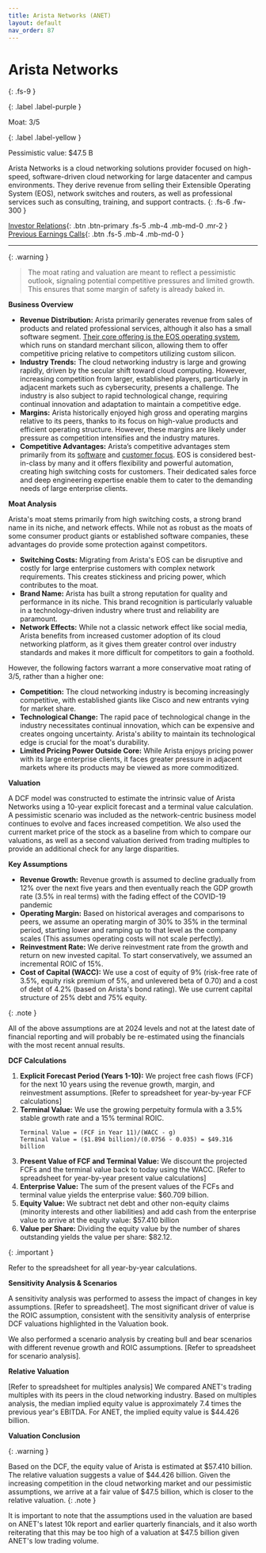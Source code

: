 ```yaml
---
title: Arista Networks (ANET)
layout: default
nav_order: 87
---
```


# Arista Networks
{: .fs-9 }

{: .label .label-purple }

Moat: 3/5

{: .label .label-yellow }

Pessimistic value: $47.5 B

Arista Networks is a cloud networking solutions provider focused on high-speed, software-driven cloud networking for large datacenter and campus environments. They derive revenue from selling their Extensible Operating System (EOS), network switches and routers, as well as professional services such as consulting, training, and support contracts.
{: .fs-6 .fw-300 }

[Investor Relations](https://www.google.com/search?q=ANET+investor+relations){: .btn .btn-primary .fs-5 .mb-4 .mb-md-0 .mr-2 }
[Previous Earnings Calls](https://discountingcashflows.com/company/ANET/transcripts/){: .btn .fs-5 .mb-4 .mb-md-0 }

---

{: .warning } 
>The moat rating and valuation are meant to reflect a pessimistic outlook, signaling potential competitive pressures and limited growth. This ensures that some margin of safety is already baked in.


**Business Overview**

* **Revenue Distribution:**  Arista primarily generates revenue from sales of products and related professional services, although it also has a small software segment. 
<ins>Their core offering is the EOS operating system</ins>, which runs on standard merchant silicon, allowing them to offer competitive pricing relative to competitors utilizing custom silicon.
* **Industry Trends:** The cloud networking industry is large and growing rapidly, driven by the secular shift toward cloud computing. However, increasing competition from larger, established players, particularly in adjacent markets such as cybersecurity, presents a challenge. The industry is also subject to rapid technological change, requiring continual innovation and adaptation to maintain a competitive edge.
* **Margins:** Arista historically enjoyed high gross and operating margins relative to its peers, thanks to its focus on high-value products and efficient operating structure. However, these margins are likely under pressure as competition intensifies and the industry matures.
* **Competitive Advantages:** Arista’s competitive advantages stem primarily from its <ins>software</ins> and <ins>customer focus</ins>.  EOS is considered best-in-class by many and it offers flexibility and powerful automation, creating high switching costs for customers. Their dedicated sales force and deep engineering expertise enable them to cater to the demanding needs of large enterprise clients.  

**Moat Analysis**

Arista's moat stems primarily from high switching costs, a strong brand name in its niche, and network effects.  While not as robust as the moats of some consumer product giants or established software companies, these advantages do provide some protection against competitors.

* **Switching Costs:** Migrating from Arista's EOS can be disruptive and costly for large enterprise customers with complex network requirements.  This creates stickiness and pricing power, which contributes to the moat.
* **Brand Name:** Arista has built a strong reputation for quality and performance in its niche.  This brand recognition is particularly valuable in a technology-driven industry where trust and reliability are paramount.
* **Network Effects:** While not a classic network effect like social media, Arista benefits from increased customer adoption of its cloud networking platform, as it gives them greater control over industry standards and makes it more difficult for competitors to gain a foothold.

However, the following factors warrant a more conservative moat rating of 3/5, rather than a higher one:

* **Competition:** The cloud networking industry is becoming increasingly competitive, with established giants like Cisco and new entrants vying for market share.
* **Technological Change:** The rapid pace of technological change in the industry necessitates continual innovation, which can be expensive and creates ongoing uncertainty.  Arista's ability to maintain its technological edge is crucial for the moat's durability.
* **Limited Pricing Power Outside Core:** While Arista enjoys pricing power with its large enterprise clients, it faces greater pressure in adjacent markets where its products may be viewed as more commoditized.


**Valuation**

A DCF model was constructed to estimate the intrinsic value of Arista Networks using a 10-year explicit forecast and a terminal value calculation. A pessimistic scenario was included as the network-centric business model continues to evolve and faces increased competition. We also used the current market price of the stock as a baseline from which to compare our valuations, as well as a second valuation derived from trading multiples to provide an additional check for any large disparities.

**Key Assumptions**

* **Revenue Growth:** Revenue growth is assumed to decline gradually from 12% over the next five years and then eventually reach the GDP growth rate (3.5% in real terms) with the fading effect of the COVID-19 pandemic
* **Operating Margin:** Based on historical averages and comparisons to peers, we assume an operating margin of 30% to 35% in the terminal period, starting lower and ramping up to that level as the company scales (This assumes operating costs will not scale perfectly).
* **Reinvestment Rate:** We derive reinvestment rate from the growth and return on new invested capital. To start conservatively, we assumed an incremental ROIC of 15%. 
* **Cost of Capital (WACC):** We use a cost of equity of 9% (risk-free rate of 3.5%, equity risk premium of 5%, and unlevered beta of 0.70) and a cost of debt of 4.2% (based on Arista's bond rating). We use current capital structure of 25% debt and 75% equity.

{: .note }

All of the above assumptions are at 2024 levels and not at the latest date of financial reporting and will probably be re-estimated using the financials with the most recent annual results. 

**DCF Calculations**

1. **Explicit Forecast Period (Years 1-10):** We project free cash flows (FCF) for the next 10 years using the revenue growth, margin, and reinvestment assumptions. [Refer to spreadsheet for year-by-year FCF calculations]
2. **Terminal Value:** We use the growing perpetuity formula with a 3.5% stable growth rate and a 15% terminal ROIC.
   ```
   Terminal Value = (FCF in Year 11)/(WACC - g)
   Terminal Value = ($1.894 billion)/(0.0756 - 0.035) = $49.316 billion
   ```
3. **Present Value of FCF and Terminal Value:** We discount the projected FCFs and the terminal value back to today using the WACC.  [Refer to spreadsheet for year-by-year present value calculations]
4. **Enterprise Value:** The sum of the present values of the FCFs and terminal value yields the enterprise value: $60.709 billion.
5. **Equity Value:** We subtract net debt and other non-equity claims (minority interests and other liabilities) and add cash from the enterprise value to arrive at the equity value: $57.410 billion
6. **Value per Share:** Dividing the equity value by the number of shares outstanding yields the value per share: $82.12.

{: .important }

Refer to the spreadsheet for all year-by-year calculations.

**Sensitivity Analysis & Scenarios**

A sensitivity analysis was performed to assess the impact of changes in key assumptions. [Refer to spreadsheet]. The most significant driver of value is the ROIC assumption, consistent with the sensitivity analysis of enterprise DCF valuations highlighted in the Valuation book.

We also performed a scenario analysis by creating bull and bear scenarios with different revenue growth and ROIC assumptions. [Refer to spreadsheet for scenario analysis].

**Relative Valuation**

[Refer to spreadsheet for multiples analysis] We compared ANET's trading multiples with its peers in the cloud networking industry. Based on multiples analysis, the median implied equity value is approximately 7.4 times the previous year's EBITDA. For ANET, the implied equity value is $44.426 billion.

**Valuation Conclusion**

{: .warning }

Based on the DCF, the equity value of Arista is estimated at $57.410 billion.  The relative valuation suggests a value of $44.426 billion. Given the increasing competition in the cloud networking market and our pessimistic assumptions, we arrive at a fair value of $47.5 billion, which is closer to the relative valuation.
{: .note }

It is important to note that the assumptions used in the valuation are based on ANET's latest 10k report and earlier quarterly financials, and it also worth reiterating that this may be too high of a valuation at $47.5 billion given ANET's low trading volume.